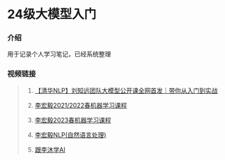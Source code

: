 # 24级大模型入门

### 介绍

用于记录个人学习笔记，已经系统整理

### 视频链接

> 1. [【清华NLP】刘知远团队大模型公开课全网首发｜带你从入门到实战 ]( https://www.bilibili.com/video/BV1UG411p7zv)
>
> 2. [李宏毅2021/2022春机器学习课程](https://www.bilibili.com/video/BV1Wv411h7kN)
> 3. [李宏毅2023春机器学习课程](https://www.bilibili.com/video/BV1TD4y137mP)
>
> 4. [李宏毅NLP(自然语言处理)](https://www.bilibili.com/video/BV1hM4y157xX)
>
> 5. [跟李沐学AI](https://space.bilibili.com/1567748478)

